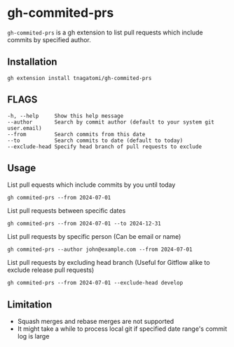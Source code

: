 # gh-commited-prs

`gh-commited-prs` is a gh extension to list pull requests which include commits by specified author.

## Installation

```console
gh extension install tnagatomi/gh-commited-prs
```

## FLAGS

```
-h, --help     Show this help message
--author       Search by commit author (default to your system git user.email)
--from         Search commits from this date
--to           Search commits to date (default to today)
--exclude-head Specify head branch of pull requests to exclude
```

## Usage

List pull equests which include commits by you until today

```console
gh commited-prs --from 2024-07-01
```

List pull requests between specific dates

```console
gh commited-prs --from 2024-07-01 --to 2024-12-31
```

List pull requests by specific person (Can be email or name)

```console
gh commited-prs --author john@example.com --from 2024-07-01
```

List pull requests by excluding head branch (Useful for Gitflow alike to exclude release pull requests)

```console
gh commited-prs --from 2024-07-01 --exclude-head develop
```

## Limitation

- Squash merges and rebase merges are not supported
- It might take a while to process local git if specified date range's commit log is large
